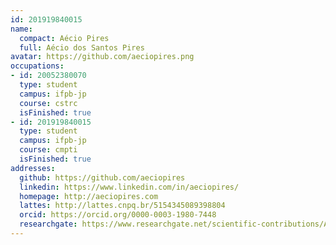 ```yaml
---
id: 201919840015
name:
  compact: Aécio Pires
  full: Aécio dos Santos Pires
avatar: https://github.com/aeciopires.png
occupations:
- id: 20052380070
  type: student
  campus: ifpb-jp
  course: cstrc
  isFinished: true
- id: 201919840015
  type: student
  campus: ifpb-jp
  course: cmpti
  isFinished: true
addresses:
  github: https://github.com/aeciopires
  linkedin: https://www.linkedin.com/in/aeciopires/
  homepage: http://aeciopires.com
  lattes: http://lattes.cnpq.br/5154345089398804
  orcid: https://orcid.org/0000-0003-1980-7448
  researchgate: https://www.researchgate.net/scientific-contributions/Aecio-dos-Santos-Pires-2200051369
---
```

